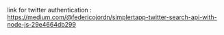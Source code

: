 link for twitter authentication : https://medium.com/@federicojordn/simplertapp-twitter-search-api-with-node-js-29e4664db299

